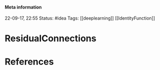 #### Meta information
22-09-17, 22:55
Status: #idea
Tags: [[deeplearning]]  [[IdentityFunction]]





# ResidualConnections







# References
